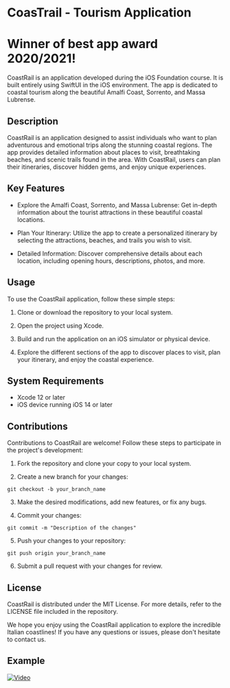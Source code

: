 # CoasTrail - Tourism Application
# Winner of best app award 2020/2021!

CoastRail is an application developed during the iOS Foundation course. It is built entirely using SwiftUI in the iOS environment. The app is dedicated to coastal tourism along the beautiful Amalfi Coast, Sorrento, and Massa Lubrense.

## Description

CoastRail is an application designed to assist individuals who want to plan adventurous and emotional trips along the stunning coastal regions. The app provides detailed information about places to visit, breathtaking beaches, and scenic trails found in the area. With CoastRail, users can plan their itineraries, discover hidden gems, and enjoy unique experiences.

## Key Features

- Explore the Amalfi Coast, Sorrento, and Massa Lubrense: Get in-depth information about the tourist attractions in these beautiful coastal locations.

- Plan Your Itinerary: Utilize the app to create a personalized itinerary by selecting the attractions, beaches, and trails you wish to visit.

- Detailed Information: Discover comprehensive details about each location, including opening hours, descriptions, photos, and more.

## Usage

To use the CoastRail application, follow these simple steps:

1. Clone or download the repository to your local system.

2. Open the project using Xcode.

3. Build and run the application on an iOS simulator or physical device.

4. Explore the different sections of the app to discover places to visit, plan your itinerary, and enjoy the coastal experience.

## System Requirements

- Xcode 12 or later
- iOS device running iOS 14 or later

## Contributions

Contributions to CoastRail are welcome! Follow these steps to participate in the project's development:

1. Fork the repository and clone your copy to your local system.

2. Create a new branch for your changes:
```
git checkout -b your_branch_name
```

3. Make the desired modifications, add new features, or fix any bugs.

4. Commit your changes:
```
git commit -m "Description of the changes"
```

5. Push your changes to your repository:
```
git push origin your_branch_name
```

6. Submit a pull request with your changes for review.

## License

CoastRail is distributed under the MIT License. For more details, refer to the LICENSE file included in the repository.

We hope you enjoy using the CoastRail application to explore the incredible Italian coastlines! If you have any questions or issues, please don't hesitate to contact us.

## Example

[![Video](https://cdn.streamable.com/video-thumbnail/sohyok.jpg)](https://streamable.com/e/sohyok)
